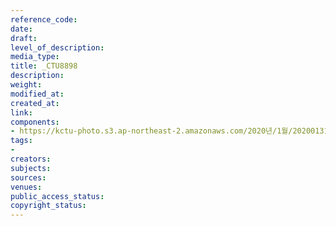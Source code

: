 ```yaml
---
reference_code: 
date: 
draft: 
level_of_description: 
media_type: 
title: _CTU8898
description: 
weight: 
modified_at: 
created_at: 
link: 
components:
- https://kctu-photo.s3.ap-northeast-2.amazonaws.com/2020년/1월/20200131_톨게이트+요금수납+노동자+김천+도로공사+본사+145일+농성+해단+및+직접고용+쟁취+결의대회/_CTU8898.jpg
tags:
- 
creators: 
subjects: 
sources: 
venues: 
public_access_status: 
copyright_status: 
---
```

